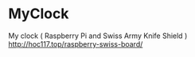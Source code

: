 # MyClock
My clock ( Raspberry Pi and Swiss Army Knife Shield ) http://hoc117.top/raspberry-swiss-board/
